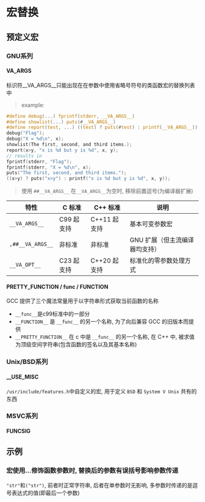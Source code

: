 # 宏替换

## 预定义宏

### GNU系列

#### __VA_ARGS__

标识符__VA_ARGS__只能出现在在参数中使用省略号符号的类函数宏的替换列表中

> example:
```c
#define debug(...) fprintf(stderr, __VA_ARGS__)
#define showlist(...) puts(#__VA_ARGS__)
#define report(test, ...) ((test) ? puts(#test) : printf(__VA_ARGS__))
debug("Flag");
debug("X = %d\n", x);
showlist(The first, second, and third items.);
report(x>y, "x is %d but y is %d", x, y);
// results in
fprintf(stderr, "Flag");
fprintf(stderr, "X = %d\n", x);
puts("The first, second, and third items.");
((x>y) ? puts("x>y") : printf("x is %d but y is %d", x, y));
```

> 使用 `##__VA_ARGS__` 在`__VA_ARGS__`为空时, 移除前置逗号(为编译器扩展)

|特性	            |C 标准	            |C++ 标准	    |说明                           |
|-------------------|------------------|---------------|------------------------------|
|`__VA_ARGS__`	    |C99 起支持	        |C++11 起支持	|基本可变参数宏                  |
|`,##__VA_ARGS__`	|非标准	            |非标准	        |GNU 扩展（但主流编译器均支持）   |
|`__VA_OPT__`	    |C23 起支持	        |C++20 起支持	|标准化的零参数处理方式           |


#### __PRETTY_FUNCTION__ / __func__ / __FUNCTION__

GCC 提供了三个魔法常量用于以字符串形式获取当前函数的名称

- `__func__`是c99标准中的一部分
- `__FUNCTION__` 是 `__func__` 的另一个名称, 为了向后兼容 GCC 的旧版本而提供
- `__PRETTY_FUNCTION__` 在 c 中是 `__func__` 的另一个名称, 在 C++ 中, 被求值为顶级空间字符串(包含函数的签名以及其基本名称)

### Unix/BSD系列

#### __USE_MISC

`/usr/include/features.h`中自定义的宏, 用于定义 `BSD` 和 `System V Unix` 共有的东西

### MSVC系列

#### __FUNCSIG__

## 示例

### 宏使用...修饰函数参数时, 替换后的参数有误括号影响参数传递

`"str"`和`("str")`, 前者时正常字符串, 后者在单参数时无影响, 多参数时传递的是逗号表达式的值(即最后一个参数)